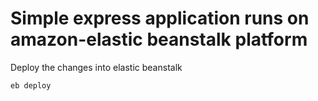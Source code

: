 # Simple express application runs on amazon-elastic beanstalk platform 

Deploy the changes into elastic beanstalk

`eb deploy`
